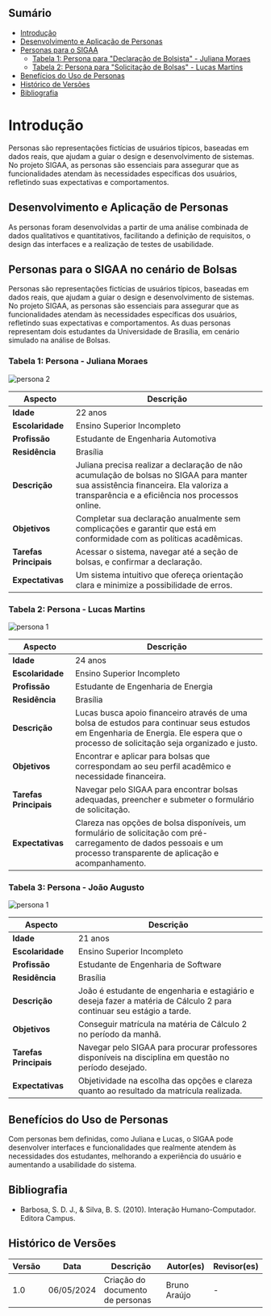 ## Sumário

- [Introdução](#introdução)
- [Desenvolvimento e Aplicação de Personas](#desenvolvimento-e-aplicação-de-personas)
- [Personas para o SIGAA](#personas-para-o-sigaa)
  - [Tabela 1: Persona para "Declaração de Bolsista" - Juliana Moraes](#tabela-1-persona-para-declaração-de-bolsista---juliana-moraes)
  - [Tabela 2: Persona para "Solicitação de Bolsas" - Lucas Martins](#tabela-2-persona-para-solicitação-de-bolsas---lucas-martins)
- [Benefícios do Uso de Personas](#benefícios-do-uso-de-personas)
- [Histórico de Versões](#histórico-de-versões)
- [Bibliografia](#bibliografia)

# Introdução

Personas são representações fictícias de usuários típicos, baseadas em dados reais, que ajudam a guiar o design e desenvolvimento de sistemas. No projeto SIGAA, as personas são essenciais para assegurar que as funcionalidades atendam às necessidades específicas dos usuários, refletindo suas expectativas e comportamentos.

## Desenvolvimento e Aplicação de Personas

As personas foram desenvolvidas a partir de uma análise combinada de dados qualitativos e quantitativos, facilitando a definição de requisitos, o design das interfaces e a realização de testes de usabilidade.

## Personas para o SIGAA no cenário de Bolsas

Personas são representações fictícias de usuários típicos, baseadas em dados reais, que ajudam a guiar o design e desenvolvimento de sistemas. No projeto SIGAA, as personas são essenciais para assegurar que as funcionalidades atendam às necessidades específicas dos usuários, refletindo suas expectativas e comportamentos.
As duas personas representam dois estudantes da Universidade de Brasília, em cenário simulado na análise de Bolsas.

### Tabela 1: Persona - Juliana Moraes
![persona 2](https://github.com/Interacao-Humano-Computador/2024.1-SIGAA/assets/140026699/51aa5319-c38b-4adb-9879-5162a518649e)


| Aspecto               | Descrição |
|-----------------------|-----------|
| **Idade**             | 22 anos   |
| **Escolaridade**      | Ensino Superior Incompleto |
| **Profissão**         | Estudante de Engenharia Automotiva |
| **Residência**        | Brasília  |
| **Descrição**         | Juliana precisa realizar a declaração de não acumulação de bolsas no SIGAA para manter sua assistência financeira. Ela valoriza a transparência e a eficiência nos processos online. |
| **Objetivos**         | Completar sua declaração anualmente sem complicações e garantir que está em conformidade com as políticas acadêmicas. |
| **Tarefas Principais**| Acessar o sistema, navegar até a seção de bolsas, e confirmar a declaração. |
| **Expectativas**      | Um sistema intuitivo que ofereça orientação clara e minimize a possibilidade de erros. |

### Tabela 2: Persona - Lucas Martins
![persona 1](https://github.com/Interacao-Humano-Computador/2024.1-SIGAA/assets/140026699/59e6145b-c35d-4655-ae5f-0949385deeef)

| Aspecto               | Descrição |
|-----------------------|-----------|
| **Idade**             | 24 anos   |
| **Escolaridade**      | Ensino Superior Incompleto |
| **Profissão**         | Estudante de Engenharia de Energia |
| **Residência**        | Brasília  |
| **Descrição**         | Lucas busca apoio financeiro através de uma bolsa de estudos para continuar seus estudos em Engenharia de Energia. Ele espera que o processo de solicitação seja organizado e justo. |
| **Objetivos**         | Encontrar e aplicar para bolsas que correspondam ao seu perfil acadêmico e necessidade financeira. |
| **Tarefas Principais**| Navegar pelo SIGAA para encontrar bolsas adequadas, preencher e submeter o formulário de solicitação. |
| **Expectativas**      | Clareza nas opções de bolsa disponíveis, um formulário de solicitação com pré-carregamento de dados pessoais e um processo transparente de aplicação e acompanhamento. |

### Tabela 3: Persona - João Augusto
![persona 1](https://github.com/Interacao-Humano-Computador/2024.1-SIGAA/blob/main/assets/personaJoao.png)

| Aspecto               | Descrição |
|-----------------------|-----------|
| **Idade**             | 21 anos   |
| **Escolaridade**      | Ensino Superior Incompleto |
| **Profissão**         | Estudante de Engenharia de Software |
| **Residência**        | Brasília  |
| **Descrição**         | João é estudante de engenharia e estagiário e deseja fazer a matéria de Cálculo 2 para continuar seu estágio a tarde. |
| **Objetivos**         | Conseguir matrícula na matéria de Cálculo 2 no período da manhã. |
| **Tarefas Principais**| Navegar pelo SIGAA para procurar professores disponíveis na disciplina em questão no período desejado. |
| **Expectativas**      | Objetividade na escolha das opções e clareza quanto ao resultado da matrícula realizada. |

## Benefícios do Uso de Personas

Com personas bem definidas, como Juliana e Lucas, o SIGAA pode desenvolver interfaces e funcionalidades que realmente atendem às necessidades dos estudantes, melhorando a experiência do usuário e aumentando a usabilidade do sistema.

## Bibliografia

- Barbosa, S. D. J., & Silva, B. S. (2010). Interação Humano-Computador. Editora Campus.

## Histórico de Versões

| Versão |    Data    | Descrição                         | Autor(es)              | Revisor(es) |
| ------ | :--------: | --------------------------------- | ---------------------- | ----------- |
| 1.0    | 06/05/2024 | Criação do documento de personas  | Bruno Araújo            | - |



